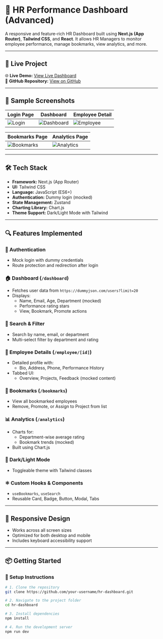 # 💼 HR Performance Dashboard (Advanced)

A responsive and feature-rich HR Dashboard built using **Next.js (App Router)**, **Tailwind CSS**, and **React**. It allows HR Managers to monitor employee performance, manage bookmarks, view analytics, and more.

---

## 🚀 Live Project

🌐 **Live Demo:** [View Live Dashboard](https://your-live-project-link.vercel.app)  
🔗 **GitHub Repository:** [View on GitHub]()

---

## 📸 Sample Screenshots

| Login Page | Dashboard | Employee Detail |
|------------|-----------|-----------------|
| ![Login](sample-images/login.png) | ![Dashboard](sample-images/dashboard.png) | ![Employee](sample-images/employee.png) |

| Bookmarks Page | Analytics Page |
|----------------|----------------|
| ![Bookmarks](sample-images/bookmarks.png) | ![Analytics](sample-images/analytics.png) |

---

## 🛠️ Tech Stack

- **Framework:** Next.js (App Router)
- **UI:** Tailwind CSS
- **Language:** JavaScript (ES6+)
- **Authentication:** Dummy login (mocked)
- **State Management:** Zustand
- **Charting Library:** Chart.js
- **Theme Support:** Dark/Light Mode with Tailwind

---

## 🔍 Features Implemented

### 🔐 Authentication
- Mock login with dummy credentials
- Route protection and redirection after login

### 🏠 Dashboard (`/dashboard`)
- Fetches user data from `https://dummyjson.com/users?limit=20`
- Displays:
  - Name, Email, Age, Department (mocked)
  - Performance rating stars
  - View, Bookmark, Promote actions

### 🔎 Search & Filter
- Search by name, email, or department
- Multi-select filter by department and rating

### 👤 Employee Details (`/employee/[id]`)
- Detailed profile with:
  - Bio, Address, Phone, Performance History
- Tabbed UI:
  - Overview, Projects, Feedback (mocked content)

### 📌 Bookmarks (`/bookmarks`)
- View all bookmarked employees
- Remove, Promote, or Assign to Project from list

### 📊 Analytics (`/analytics`)
- Charts for:
  - Department-wise average rating
  - Bookmark trends (mocked)
- Built using Chart.js

### 🌙 Dark/Light Mode
- Toggleable theme with Tailwind classes

### ⚛️ Custom Hooks & Components
- `useBookmarks`, `useSearch`
- Reusable Card, Badge, Button, Modal, Tabs

---

## 📱 Responsive Design

- Works across all screen sizes
- Optimized for both desktop and mobile
- Includes keyboard accessibility support

---

## 📦 Getting Started

### 🔧 Setup Instructions

```bash
# 1. Clone the repository
git clone https://github.com/your-username/hr-dashboard.git

# 2. Navigate to the project folder
cd hr-dashboard

# 3. Install dependencies
npm install

# 4. Run the development server
npm run dev
